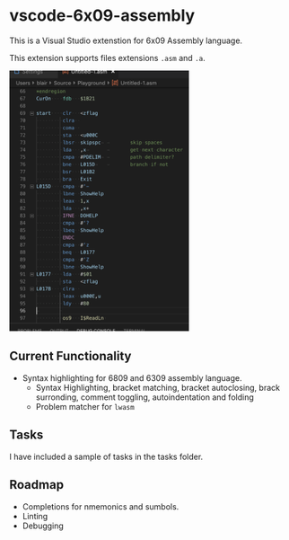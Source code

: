 # vscode-6x09-assembly

This is a Visual Studio extenstion for 6x09 Assembly language.

This extension supports files extensions `.asm` and `.a`.

<img src="media/Sample-Syntax-Folding.png" width="320px">

## Current Functionality

- Syntax highlighting for 6809 and 6309 assembly language.
  - Syntax Highlighting, bracket matching, bracket autoclosing, brack surronding, comment toggling, autoindentation and folding
  - Problem matcher for `lwasm`

## Tasks

I have included a sample of tasks in the tasks folder.

## Roadmap

- Completions for nmemonics and sumbols.
- Linting
- Debugging
